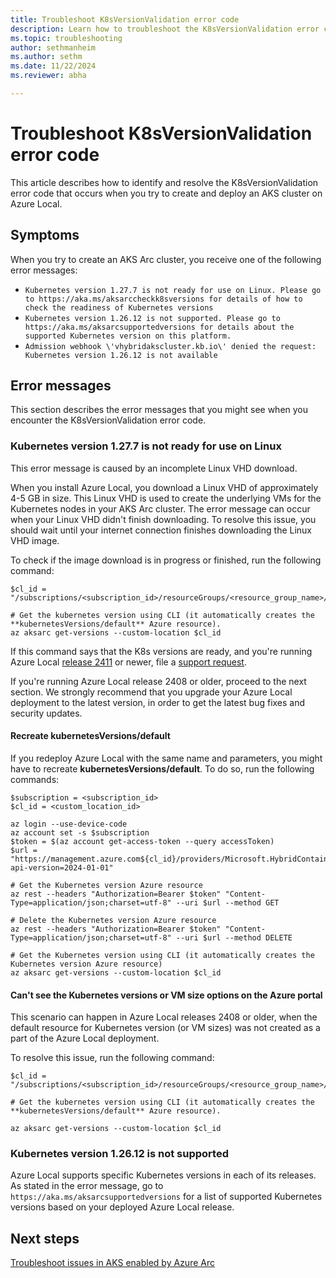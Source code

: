 ```yaml
---
title: Troubleshoot K8sVersionValidation error code
description: Learn how to troubleshoot the K8sVersionValidation error code.
ms.topic: troubleshooting
author: sethmanheim
ms.author: sethm
ms.date: 11/22/2024
ms.reviewer: abha

---
```


# Troubleshoot K8sVersionValidation error code

This article describes how to identify and resolve the K8sVersionValidation error code that occurs when you try to create and deploy an AKS cluster on Azure Local.

## Symptoms

When you try to create an AKS Arc cluster, you receive one of the following error messages:

- `Kubernetes version 1.27.7 is not ready for use on Linux. Please go to https://aka.ms/aksarccheckk8sversions for details of how to check the readiness of Kubernetes versions`
- `Kubernetes version 1.26.12 is not supported. Please go to https://aka.ms/aksarcsupportedversions for details about the supported Kubernetes version on this platform.`
- `Admission webhook \'vhybridakscluster.kb.io\' denied the request: Kubernetes version 1.26.12 is not available`

## Error messages

This section describes the error messages that you might see when you encounter the K8sVersionValidation error code.

### Kubernetes version 1.27.7 is not ready for use on Linux

This error message is caused by an incomplete Linux VHD download.

When you install Azure Local, you download a Linux VHD of approximately 4-5 GB in size. This Linux VHD is used to create the underlying VMs for the Kubernetes nodes in your AKS Arc cluster. The error message can occur when your Linux VHD didn't finish downloading. To resolve this issue, you should wait until your internet connection finishes downloading the Linux VHD image.

To check if the image download is in progress or finished, run the following command:

```azurecli
$cl_id = "/subscriptions/<subscription_id>/resourceGroups/<resource_group_name>/providers/Microsoft.ExtendedLocation/customLocations/<custom_location_name>"
          
# Get the kubernetes version using CLI (it automatically creates the **kubernetesVersions/default** Azure resource).
az aksarc get-versions --custom-location $cl_id
```

If this command says that the K8s versions are ready, and you're running Azure Local [release 2411](/azure/aks/hybrid/aks-whats-new-23h2#release-2411) or newer, file a [support request](help-support.md).

If you're running Azure Local release 2408 or older, proceed to the next section. We strongly recommend that you upgrade your Azure Local deployment to the latest version, in order to get the latest bug fixes and security updates.

#### Recreate kubernetesVersions/default

If you redeploy Azure Local with the same name and parameters, you might have to recreate **kubernetesVersions/default**. To do so, run the following commands:

```azurecli
$subscription = <subscription_id>
$cl_id = <custom_location_id>

az login --use-device-code
az account set -s $subscription
$token = $(az account get-access-token --query accessToken)
$url = "https://management.azure.com${cl_id}/providers/Microsoft.HybridContainerService/kubernetesVersions/default?api-version=2024-01-01"

# Get the Kubernetes version Azure resource
az rest --headers "Authorization=Bearer $token" "Content-Type=application/json;charset=utf-8" --uri $url --method GET

# Delete the Kubernetes version Azure resource
az rest --headers "Authorization=Bearer $token" "Content-Type=application/json;charset=utf-8" --uri $url --method DELETE

# Get the Kubernetes version using CLI (it automatically creates the Kubernetes version Azure resource)
az aksarc get-versions --custom-location $cl_id
```

#### Can't see the Kubernetes versions or VM size options on the Azure portal

This scenario can happen in Azure Local releases 2408 or older, when the default resource for Kubernetes version (or VM sizes) was not created as a part of the Azure Local deployment.

To resolve this issue, run the following command:

```azurecli
$cl_id = "/subscriptions/<subscription_id>/resourceGroups/<resource_group_name>/providers/Microsoft.ExtendedLocation/customLocations/<custom_location_name>"
          
# Get the kubernetes version using CLI (it automatically creates the **kubernetesVersions/default** Azure resource).

az aksarc get-versions --custom-location $cl_id
```

### Kubernetes version 1.26.12 is not supported

Azure Local supports specific Kubernetes versions in each of its releases. As stated in the error message, go to `https://aka.ms/aksarcsupportedversions` for a list of supported Kubernetes versions based on your deployed Azure Local release.

## Next steps

[Troubleshoot issues in AKS enabled by Azure Arc](aks-troubleshoot.md)
